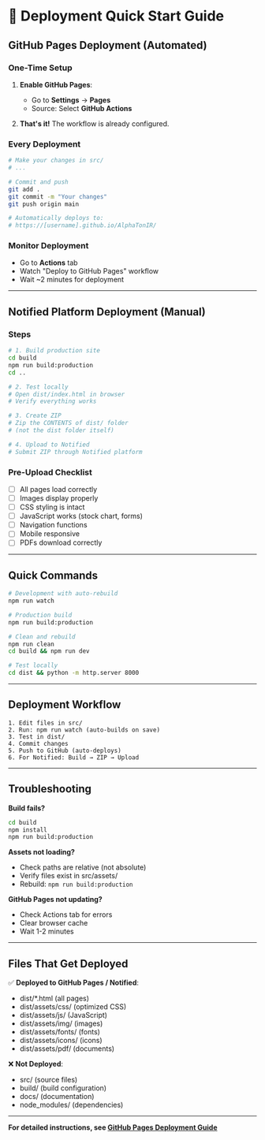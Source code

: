 # 🚀 Deployment Quick Start Guide

## GitHub Pages Deployment (Automated)

### One-Time Setup

1. **Enable GitHub Pages**:
   - Go to **Settings** → **Pages**
   - Source: Select **GitHub Actions**

2. **That's it!** The workflow is already configured.

### Every Deployment

```bash
# Make your changes in src/
# ...

# Commit and push
git add .
git commit -m "Your changes"
git push origin main

# Automatically deploys to:
# https://[username].github.io/AlphaTonIR/
```

### Monitor Deployment

- Go to **Actions** tab
- Watch "Deploy to GitHub Pages" workflow
- Wait ~2 minutes for deployment

---

## Notified Platform Deployment (Manual)

### Steps

```bash
# 1. Build production site
cd build
npm run build:production
cd ..

# 2. Test locally
# Open dist/index.html in browser
# Verify everything works

# 3. Create ZIP
# Zip the CONTENTS of dist/ folder
# (not the dist folder itself)

# 4. Upload to Notified
# Submit ZIP through Notified platform
```

### Pre-Upload Checklist

- [ ] All pages load correctly
- [ ] Images display properly
- [ ] CSS styling is intact
- [ ] JavaScript works (stock chart, forms)
- [ ] Navigation functions
- [ ] Mobile responsive
- [ ] PDFs download correctly

---

## Quick Commands

```bash
# Development with auto-rebuild
npm run watch

# Production build
npm run build:production

# Clean and rebuild
npm run clean
cd build && npm run dev

# Test locally
cd dist && python -m http.server 8000
```

---

## Deployment Workflow

```
1. Edit files in src/
2. Run: npm run watch (auto-builds on save)
3. Test in dist/
4. Commit changes
5. Push to GitHub (auto-deploys)
6. For Notified: Build → ZIP → Upload
```

---

## Troubleshooting

**Build fails?**
```bash
cd build
npm install
npm run build:production
```

**Assets not loading?**
- Check paths are relative (not absolute)
- Verify files exist in src/assets/
- Rebuild: `npm run build:production`

**GitHub Pages not updating?**
- Check Actions tab for errors
- Clear browser cache
- Wait 1-2 minutes

---

## Files That Get Deployed

✅ **Deployed to GitHub Pages / Notified**:
- dist/\*.html (all pages)
- dist/assets/css/ (optimized CSS)
- dist/assets/js/ (JavaScript)
- dist/assets/img/ (images)
- dist/assets/fonts/ (fonts)
- dist/assets/icons/ (icons)
- dist/assets/pdf/ (documents)

❌ **Not Deployed**:
- src/ (source files)
- build/ (build configuration)
- docs/ (documentation)
- node_modules/ (dependencies)

---

**For detailed instructions, see [GitHub Pages Deployment Guide](docs/GITHUB_PAGES_DEPLOYMENT.md)**
